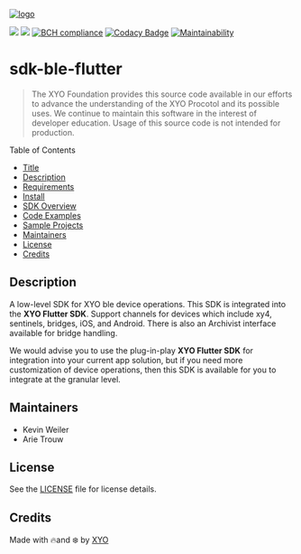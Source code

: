 [logo]: https://cdn.xy.company/img/brand/XYO_full_colored.png

[![logo]](https://xyo.network)

![](https://github.com/XYOracleNetwork/sdk-ble-flutter/workflows/iOS%20Build/badge.svg?branch=develop)
![](https://github.com/XYOracleNetwork/sdk-ble-flutter/workflows/Android%20Build/badge.svg?branch=develop) [![BCH compliance](https://bettercodehub.com/edge/badge/XYOracleNetwork/sdk-ble-flutter?branch=master)](https://bettercodehub.com/) [![Codacy Badge](https://api.codacy.com/project/badge/Grade/8bba9b05664d44f8a91b6025a1e385a2)](https://www.codacy.com/gh/XYOracleNetwork/sdk-ble-flutter?utm_source=github.com&utm_medium=referral&utm_content=XYOracleNetwork/sdk-ble-flutter&utm_campaign=Badge_Grade) [![Maintainability](https://api.codeclimate.com/v1/badges/172b4a14290b99f9a025/maintainability)](https://codeclimate.com/github/XYOracleNetwork/sdk-ble-flutter/maintainability)

# sdk-ble-flutter

> The XYO Foundation provides this source code available in our efforts to advance the understanding of the XYO Procotol and its possible uses. We continue to maintain this software in the interest of developer education. Usage of this source code is not intended for production.

Table of Contents

- [Title](#sdk-ble-flutter)
- [Description](#description)
- [Requirements](#security)
- [Install](#install)
- [SDK Overview](#sdk-overview)
- [Code Examples](#code-examples)
- [Sample Projects](#sample-projects)
- [Maintainers](#maintainers)
- [License](#license)
- [Credits](#credits)

## Description

A low-level SDK for XYO ble device operations. This SDK is integrated into the **XYO Flutter SDK**. Support channels for devices which include xy4, sentinels, bridges, iOS, and Android. There is also an Archivist interface available for bridge handling.

We would advise you to use the plug-in-play **XYO Flutter SDK** for integration into your current app solution, but if you need more customization of device operations, then this SDK is available for you to integrate at the granular level.

## Maintainers

- Kevin Weiler
- Arie Trouw

## License

See the [LICENSE](LICENSE) file for license details.

## Credits

Made with 🔥and ❄️ by [XYO](https://www.xyo.network)
